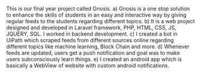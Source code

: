 This is our final year project called Gnosis. 
a)	Gnosis is a one stop solution to enhance the skills of students in an easy and interactive way by giving regular feeds to the students regarding different topics.
b)	It is a web project designed and developed in Laravel framework, PHP, HTML, CSS, JS, JQUERY, SQL. I worked in backend development.
c)	I created a bot in UiPath which scraped feeds from different sources online regarding different topics like machine learning, Block Chain and more.
d)	Whenever feeds are updated, users get a push notification and goal was to make users subconsciously learn things.
e)	I created an android app which is basically a WebView of website with custom android notifications.
